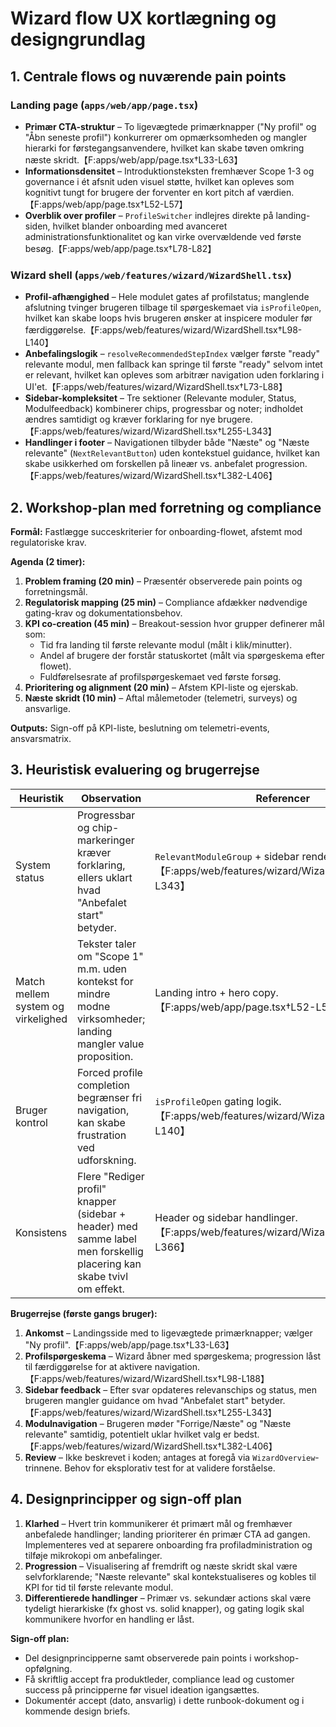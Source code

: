 # Wizard flow UX kortlægning og designgrundlag

## 1. Centrale flows og nuværende pain points

### Landing page (`apps/web/app/page.tsx`)
- **Primær CTA-struktur** – To ligevægtede primærknapper ("Ny profil" og "Åbn seneste profil") konkurrerer om opmærksomheden og mangler hierarki for førstegangsanvendere, hvilket kan skabe tøven omkring næste skridt.【F:apps/web/app/page.tsx†L33-L63】
- **Informationsdensitet** – Introduktionsteksten fremhæver Scope 1-3 og governance i ét afsnit uden visuel støtte, hvilket kan opleves som kognitivt tungt for brugere der forventer en kort pitch af værdien.【F:apps/web/app/page.tsx†L52-L57】
- **Overblik over profiler** – `ProfileSwitcher` indlejres direkte på landing-siden, hvilket blander onboarding med avanceret administrationsfunktionalitet og kan virke overvældende ved første besøg.【F:apps/web/app/page.tsx†L78-L82】

### Wizard shell (`apps/web/features/wizard/WizardShell.tsx`)
- **Profil-afhængighed** – Hele modulet gates af profilstatus; manglende afslutning tvinger brugeren tilbage til spørgeskemaet via `isProfileOpen`, hvilket kan skabe loops hvis brugeren ønsker at inspicere moduler før færdiggørelse.【F:apps/web/features/wizard/WizardShell.tsx†L98-L140】
- **Anbefalingslogik** – `resolveRecommendedStepIndex` vælger første "ready" relevante modul, men fallback kan springe til første "ready" selvom intet er relevant, hvilket kan opleves som arbitrær navigation uden forklaring i UI'et.【F:apps/web/features/wizard/WizardShell.tsx†L73-L88】
- **Sidebar-kompleksitet** – Tre sektioner (Relevante moduler, Status, Modulfeedback) kombinerer chips, progressbar og noter; indholdet ændres samtidigt og kræver forklaring for nye brugere.【F:apps/web/features/wizard/WizardShell.tsx†L255-L343】
- **Handlinger i footer** – Navigationen tilbyder både "Næste" og "Næste relevante" (`NextRelevantButton`) uden kontekstuel guidance, hvilket kan skabe usikkerhed om forskellen på lineær vs. anbefalet progression.【F:apps/web/features/wizard/WizardShell.tsx†L382-L406】

## 2. Workshop-plan med forretning og compliance

**Formål:** Fastlægge succeskriterier for onboarding-flowet, afstemt mod regulatoriske krav.

**Agenda (2 timer):**
1. **Problem framing (20 min)** – Præsentér observerede pain points og forretningsmål.
2. **Regulatorisk mapping (25 min)** – Compliance afdækker nødvendige gating-krav og dokumentationsbehov.
3. **KPI co-creation (45 min)** – Breakout-session hvor grupper definerer mål som:
   - Tid fra landing til første relevante modul (målt i klik/minutter).
   - Andel af brugere der forstår statuskortet (målt via spørgeskema efter flowet).
   - Fuldførelsesrate af profilspørgeskemaet ved første forsøg.
4. **Prioritering og alignment (20 min)** – Afstem KPI-liste og ejerskab.
5. **Næste skridt (10 min)** – Aftal målemetoder (telemetri, surveys) og ansvarlige.

**Outputs:** Sign-off på KPI-liste, beslutning om telemetri-events, ansvarsmatrix.

## 3. Heuristisk evaluering og brugerrejse

| Heuristik | Observation | Referencer |
| --- | --- | --- |
| System status | Progressbar og chip-markeringer kræver forklaring, ellers uklart hvad "Anbefalet start" betyder. | `RelevantModuleGroup` + sidebar rendering.【F:apps/web/features/wizard/WizardShell.tsx†L255-L343】 |
| Match mellem system og virkelighed | Tekster taler om "Scope 1" m.m. uden kontekst for mindre modne virksomheder; landing mangler value proposition. | Landing intro + hero copy.【F:apps/web/app/page.tsx†L52-L57】 |
| Bruger kontrol | Forced profile completion begrænser fri navigation, kan skabe frustration ved udforskning. | `isProfileOpen` gating logik.【F:apps/web/features/wizard/WizardShell.tsx†L98-L140】 |
| Konsistens | Flere "Rediger profil" knapper (sidebar + header) med samme label men forskellig placering kan skabe tvivl om effekt. | Header og sidebar handlinger.【F:apps/web/features/wizard/WizardShell.tsx†L232-L366】 |

**Brugerrejse (første gangs bruger):**
1. **Ankomst** – Landingsside med to ligevægtede primærknapper; vælger "Ny profil".【F:apps/web/app/page.tsx†L33-L63】
2. **Profilspørgeskema** – Wizard åbner med spørgeskema; progression låst til færdiggørelse for at aktivere navigation.【F:apps/web/features/wizard/WizardShell.tsx†L98-L188】
3. **Sidebar feedback** – Efter svar opdateres relevanschips og status, men brugeren mangler guidance om hvad "Anbefalet start" betyder.【F:apps/web/features/wizard/WizardShell.tsx†L255-L343】
4. **Modulnavigation** – Brugeren møder "Forrige/Næste" og "Næste relevante" samtidig, potentielt uklar hvilket valg er bedst.【F:apps/web/features/wizard/WizardShell.tsx†L382-L406】
5. **Review** – Ikke beskrevet i koden; antages at foregå via `WizardOverview`-trinnene. Behov for eksplorativ test for at validere forståelse.

## 4. Designprincipper og sign-off plan

1. **Klarhed** – Hvert trin kommunikerer ét primært mål og fremhæver anbefalede handlinger; landing prioriterer én primær CTA ad gangen. Implementeres ved at separere onboarding fra profiladministration og tilføje mikrokopi om anbefalinger.
2. **Progression** – Visualisering af fremdrift og næste skridt skal være selvforklarende; "Næste relevante" skal kontekstualiseres og kobles til KPI for tid til første relevante modul.
3. **Differentierede handlinger** – Primær vs. sekundær actions skal være tydeligt hierarkiske (fx ghost vs. solid knapper), og gating logik skal kommunikere hvorfor en handling er låst.

**Sign-off plan:**
- Del designprincipperne samt observerede pain points i workshop-opfølgning.
- Få skriftlig accept fra produktleder, compliance lead og customer success på principperne før visuel ideation igangsættes.
- Dokumentér accept (dato, ansvarlig) i dette runbook-dokument og i kommende design briefs.
